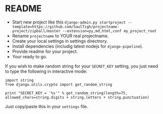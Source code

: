 # README #

* Start new project like this `django-admin.py startproject --template=https://github.com/SaulTigh/projectname-project/zipball/master --extension=py,md,html,conf my_project_root`
* Rename `projectname` to YOUR real projectname. 
* Create your local settings in settings directrory.
* Install dependencies (includig latest nodejs for `django-pipeline`).
* Provide readme for your project.
* Your ready to go.

If you wish to make random string for your `SECRET_KEY` setting, you just need to type the following in interactive mode:

    import string
    from django.utils.crypto import get_random_string
    
    print "SECRET_KEY = '%s'" % get_random_string(length=75, allowed_chars=string.digits + string.letters + string.punctuation)

Just copy/paste this in your `settings` file.
